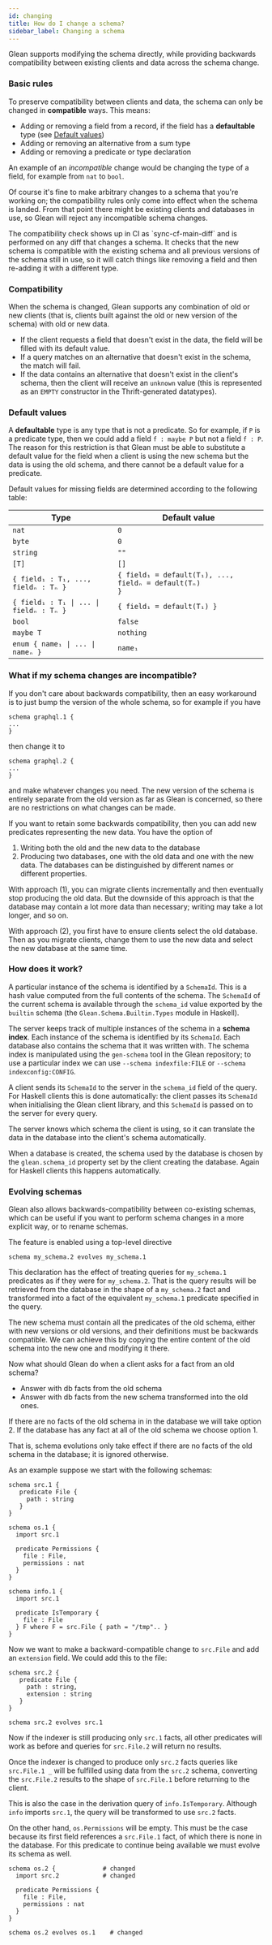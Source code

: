 ```yaml
---
id: changing
title: How do I change a schema?
sidebar_label: Changing a schema
---
```


Glean supports modifying the schema directly, while providing
backwards compatibility between existing clients and data across the
schema change.

### Basic rules

To preserve compatibility between clients and data, the schema can
only be changed in **compatible** ways. This means:

* Adding or removing a field from a record, if the field has a **defaultable** type (see [Default values](#default-values))
* Adding or removing an alternative from a sum type
* Adding or removing a predicate or type declaration

An example of an *incompatible* change would be changing the type of a
field, for example from `nat` to `bool`.

Of course it's fine to make arbitrary changes to a schema that you're
working on; the compatibility rules only come into effect when the
schema is landed. From that point there might be existing clients and
databases in use, so Glean will reject any incompatible schema changes.

<FbInternalOnly>
The compatibility check shows up in CI as `sync-cf-main-diff` and is
performed on any diff that changes a schema. It checks that the new
schema is compatible with the existing schema and all previous
versions of the schema still in use, so it will catch things like
removing a field and then re-adding it with a different type.
</FbInternalOnly>

### Compatibility

When the schema is changed, Glean supports any combination of old or
new clients (that is, clients built against the old or new version of
the schema) with old or new data.

* If the client requests a field that doesn't exist in the data, the field will be filled with its default value.
* If a query matches on an alternative that doesn't exist in the schema, the match will fail.
* If the data contains an alternative that doesn't exist in the client's schema, then the client will receive an `unknown` value (this is represented as an `EMPTY` constructor in the Thrift-generated datatypes).

### Default values

A **defaultable** type is any type that is not a predicate. So for
example, if `P` is a predicate type, then we could add a field `f :
maybe P` but not a field `f : P`. The reason for this restriction is
that Glean must be able to substitute a default value for the
field when a client is using the new schema but the data is using the
old schema, and there cannot be a default value for a predicate.

Default values for missing fields are determined according to the
following table:

| Type | Default value |
|-------|-------|
| <code>nat</code> | <code>0</code> |
| <code>byte</code> | <code>0</code> |
| <code>string</code> |  <code>""</code> |
| <code>[T]</code> | <code>[]</code> |
| <code>{ field₁ : T₁, ..., fieldₙ : Tₙ }</code> | <code>{ field₁ = default(T₁), ..., fieldₙ = default(Tₙ) }</code> |
| <code>{ field₁ : T₁ &#124; ... &#124; fieldₙ : Tₙ }</code> | <code>{ field₁ = default(T₁) }</code> |
| <code>bool</code> | <code>false</code> |
| <code>maybe T</code> | <code>nothing</code> |
| <code>enum { name₁ &#124; ... &#124; nameₙ }</code> | <code>name₁</code> |


### What if my schema changes are incompatible?

If you don't care about backwards compatibility, then an easy
workaround is to just bump the version of the whole schema, so for
example if you have

```
schema graphql.1 {
...
}
```

then change it to

```
schema graphql.2 {
...
}
```

and make whatever changes you need. The new version of the schema is
entirely separate from the old version as far as Glean is concerned,
so there are no restrictions on what changes can be made.

If you want to retain some backwards compatibility, then you can add
new predicates representing the new data. You have the option of

1. Writing both the old and the new data to the database
2. Producing two databases, one with the old data and one with the new data. The databases can be distinguished by different names or different properties.

With approach (1), you can migrate clients incrementally and then eventually
stop producing the old data. But the downside of this approach is that
the database may contain a lot more data than necessary; writing may
take a lot longer, and so on.

With approach (2), you first have to ensure clients select the old
database. Then as you migrate clients, change them to use the new data
and select the new database at the same time.

### How does it work?

A particular instance of the schema is identified by a
`SchemaId`. This is a hash value computed from the full contents of
the schema. The `SchemaId` of the current schema is available through
the `schema_id` value exported by the `builtin` schema (the
`Glean.Schema.Builtin.Types` module in Haskell).

The server keeps track of multiple instances of the schema in a
**schema index**. Each instance of the schema is identified by its
`SchemaId`. Each database also contains the schema that it was written
with. The schema index is manipulated using the `gen-schema` tool in
the Glean repository; to use a particular index we can use `--schema
indexfile:FILE` or `--schema indexconfig:CONFIG`.

A client sends its `SchemaId` to the server in the `schema_id` field
of the query. For Haskell clients this is done automatically: the
client passes its `SchemaId` when initialising the Glean client
library, and this `SchemaId` is passed on to the server for every
query.

The server knows which schema the client is using, so it can translate
the data in the database into the client's schema automatically.

When a database is created, the schema used by the database is chosen
by the `glean.schema_id` property set by the client creating the
database. Again for Haskell clients this happens automatically.

### Evolving schemas

Glean also allows backwards-compatibility between co-existing schemas,
which can be useful if you want to perform schema changes in a more
explicit way, or to rename schemas.

The feature is enabled using a top-level directive

```
schema my_schema.2 evolves my_schema.1
```

This declaration has the effect of treating queries for `my_schema.1` predicates as if they were for `my_schema.2`. That is the query results will be retrieved from the database in the shape of a `my_schema.2` fact and transformed into a fact of the equivalent `my_schema.1` predicate specified in the query.

The new schema must contain all the predicates of the old schema, either with new versions or old versions, and their definitions must be backwards compatible. We can achieve this by copying the entire content of the old schema into the new one and modifying it there.

Now what should Glean do when a client asks for a fact from an old schema?
- Answer with db facts from the old schema
- Answer with db facts from the new schema transformed into the old ones.

If there are no facts of the old schema in in the database we will take option 2.
If the database has any fact at all of the old schema we choose option 1.

That is, schema evolutions only take effect if there are no facts of the old schema in the database; it is ignored otherwise.

As an example suppose we start with the following schemas:

```
schema src.1 {
   predicate File {
     path : string
   }
}

schema os.1 {
  import src.1

  predicate Permissions {
    file : File,
    permissions : nat
  }
}

schema info.1 {
  import src.1

  predicate IsTemporary {
    file : File
  } F where F = src.File { path = "/tmp".. }
}
```

Now we want to make a backward-compatible change to `src.File` and add an `extension` field. We could add this to the file:

```
schema src.2 {
   predicate File {
     path : string,
     extension : string
   }
}

schema src.2 evolves src.1
```

Now if the indexer is still producing only `src.1` facts, all other predicates will work as before and queries for `src.File.2` will return no results.

Once the indexer is changed to produce only `src.2` facts queries like `src.File.1 _` will be fulfilled using data from the `src.2` schema, converting the `src.File.2` results to the shape of `src.File.1` before returning to the client.

This is also the case in the derivation query of `info.IsTemporary`. Although `info` imports `src.1`, the query will be transformed to use `src.2` facts.

On the other hand, `os.Permissions` will be empty. This must be the case because its first field references a `src.File.1` fact, of which there is none in the database. For this predicate to continue being available we must evolve its schema as well.

```
schema os.2 {             # changed
  import src.2            # changed

  predicate Permissions {
    file : File,
    permissions : nat
  }
}

schema os.2 evolves os.1    # changed
```
